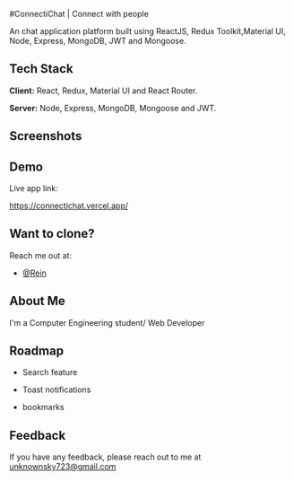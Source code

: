 #ConnectiChat | Connect with people

An chat application platform built using ReactJS, Redux Toolkit,Material UI, Node, Express, MongoDB, JWT and Mongoose.

## Tech Stack

**Client:** React, Redux, Material UI and React Router.

**Server:** Node, Express, MongoDB, Mongoose and JWT.

## Screenshots

## Demo

Live app link:

https://connectichat.vercel.app/

## Want to clone?

Reach me out at:
- [@Rein](unknownsky723@gmail.com)

## About Me

I'm a Computer Engineering student/ Web Developer
## Roadmap

- Search feature

- Toast notifications

- bookmarks

## Feedback

If you have any feedback, please reach out to me at unknownsky723@gmail.com
